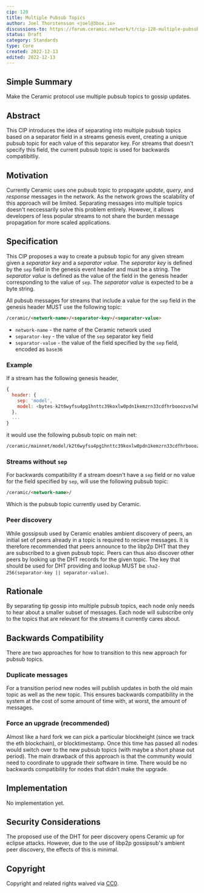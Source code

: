 ```yaml
---
cip: 120
title: Multiple Pubsub Topics
author: Joel Thorstensson <joel@3box.io>
discussions-to: https://forum.ceramic.network/t/cip-120-multiple-pubsub-topics/
status: Draft
category: Standards
type: Core
created: 2022-12-13
edited: 2022-12-13
---
```


## Simple Summary
<!--Provide a simplified and layman-accessible explanation of the CIP.-->
Make the Ceramic protocol use multiple pubsub topics to gossip updates.


## Abstract
<!--A short (~200 word) description of the technical issue being addressed.-->

This CIP introduces the idea of separating into multiple pubsub topics based on a separator field in a streams genesis event, creating a unique pubsub topic for each value of this separator key. For streams that doesn't specify this field, the current pubsub topic is used for backwards compatibitliy.


## Motivation
<!--Motivation is critical for CIPs that want to change the Ceramic protocol. It should clearly explain why the existing protocol specification is inadequate to address the problem that the CIP solves. CIP submissions without sufficient motivation may be rejected outright.-->
Currently Ceramic uses one pubsub topic to propagate *update*, *query*, and *response* messages in the network. As the network grows the scalability of this approach will be limited. Separating messages into multiple topics doesn't neccessarily solve this problem entirely. However, it allows developers of less popular streams to not share the burden message propagation for more scaled applications.


## Specification
<!--The technical specification should describe the syntax and semantics of any new feature.-->

This CIP proposes a way to create a pubsub topic for any given stream given a *separator key* and a *separator value*. The *separator key* is defined by the `sep` field in the genesis event header and must be a string. The *separator value* is defined as the value of the field in the genesis header corresponding to the value of `sep`. The *separator value* is expected to be a byte string.

All pubsub messages for streams that include a value for the `sep` field in the genesis header MUST use the following topic:

```markdown
/ceramic/<network-name>/<separator-key>/<separator-value>
```

- `network-name` - the name of the Ceramic network used
- `separator-key` - the value of the `sep` separator key field
- `separator-value` - the value of the field specified by the `sep` field, encoded as `base36`

### Example

If a stream has the following genesis header,

```javascript
{
  header: {
    sep: 'model',
    model: <bytes-k2t6wyfsu4pg1hnttc39koxlw0pdn1kemzrn33cdfhrbooozvo7wb14sa1uqwi>
  },
  ...
}
```

it would use the following pubsub topic on main net:

```markdown
/ceramic/mainnet/model/k2t6wyfsu4pg1hnttc39koxlw0pdn1kemzrn33cdfhrbooozvo7wb14sa1uqwi
```

### Streams without `sep`

For backwards compatibility if a stream doesn't have a `sep` field or no value for the field specified by `sep`,  will use the following pubsub topic:

```markdown
/ceramic/<network-name>/
```

Which is the pubsub topic currently used by Ceramic.

### Peer discovery

While gossipsub used by Ceramic enables ambient discovery of peers, an initial set of peers already in a topic is required to recieve messages. It is therefore recommended that peers announce to the libp2p DHT that they are subscribed to a given pubsub topic. Peers can thus also discover other peers by looking up the DHT records for the given topic. The key that should be used for DHT providing and lookup MUST be `sha2-256(separator-key || separator-value)`.


## Rationale
<!--The rationale fleshes out the specification by describing what motivated the design and why particular design decisions were made. It should describe alternate designs that were considered and related work, e.g. how the feature is supported in other languages. The rationale may also provide evidence of consensus within the community, and should discuss important objections or concerns raised during discussion.-->
By separating tip gossip into multiple pubsub topics, each node only needs to hear about a smaller subset of messages. Each node will subscribe only to the topics that are relevant for the streams it currently cares about.


## Backwards Compatibility
<!--All CIPs that introduce backwards incompatibilities must include a section describing these incompatibilities and their severity. The CIP must explain how the author proposes to deal with these incompatibilities. CIP submissions without a sufficient backwards compatibility section may be rejected outright.-->

There are two approaches for how to transition to this new approach for pubsub topics.

### Duplicate messages

For a transition period new nodes will publish updates in both the old main topic as well as the new topic. This ensures backwards compatibility in the system at the cost of some amount of time with, at worst, the amount of messages.

### Force an upgrade (recommended)

Almost like a hard fork we can pick a particular blockheight (since we track the eth blockchain), or blocktimestamp. Once this time has passed all nodes would switch over to the new pubsub topics (with maybe a short phase out period). The main drawback of this approach is that the community would need to coordinate to upgrade their software in time. There would be no backwards compatibility for nodes that didn’t make the upgrade.


## Implementation
<!--The implementations must be completed before any CIP is given status "Final", but it need not be completed before the CIP is accepted.-->
No implementation yet.


## Security Considerations
<!--All CIPs must contain a section that discusses the security implications/considerations relevant to the proposed change. Include information that might be important for security discussions, surfaces risks and can be used throughout the life cycle of the proposal. E.g. include security-relevant design decisions, concerns, important discussions, implementation-specific guidance and pitfalls, an outline of threats and risks and how they are being addressed. CIP submissions missing the "Security Considerations" section will be rejected. An CIP cannot proceed to status "Final" without a Security Considerations discussion deemed sufficient by the reviewers.-->
The proposed use of the DHT for peer discovery opens Ceramic up for eclipse attacks. However, due to the use of libp2p gossipsub's ambient peer discovery, the effects of this is minimal.


## Copyright
Copyright and related rights waived via [CC0](https://creativecommons.org/publicdomain/zero/1.0/).
